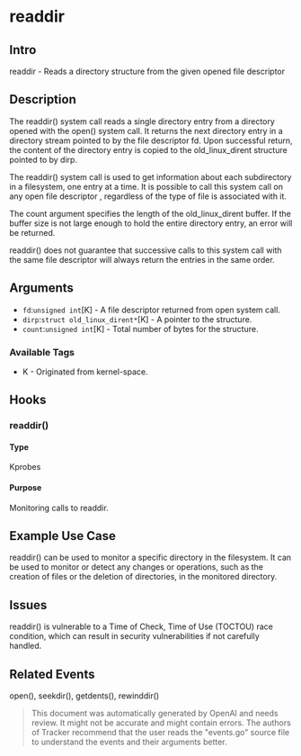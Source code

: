 
# readdir

## Intro
readdir - Reads a directory structure from the given opened file descriptor

## Description
The readdir() system call reads a single directory entry from a directory opened with the open() system call. It returns the next directory entry in a directory stream pointed to by the file descriptor fd. Upon successful return, the content of the directory entry is copied to the old_linux_dirent structure pointed to by dirp.

The readdir() system call is used to get information about each subdirectory in a filesystem, one entry at a time. It is possible to call this system call on any open file descriptor , regardless of the type of file is associated with it.

The count argument specifies the length of the old_linux_dirent buffer. If the buffer size is not large enough to hold the entire directory entry, an error will be returned.

readdir() does not guarantee that successive calls to this system call with the same file descriptor will always return the entries in the same order.

## Arguments
* `fd`:`unsigned int`[K] - A file descriptor returned from open system call.
* `dirp`:`struct old_linux_dirent*`[K] - A pointer to the structure.
* `count`:`unsigned int`[K] - Total number of bytes for the structure.

### Available Tags
* K - Originated from kernel-space.

## Hooks
### readdir()
#### Type
Kprobes
#### Purpose
Monitoring calls to readdir.

## Example Use Case
readdir() can be used to monitor a specific directory in the filesystem. It can be used to monitor or detect any changes or operations, such as the creation of files or the deletion of directories, in the monitored directory.

## Issues
readdir() is vulnerable to a Time of Check, Time of Use (TOCTOU) race condition, which can result in security vulnerabilities if not carefully handled.

## Related Events
open(), seekdir(), getdents(), rewinddir()

> This document was automatically generated by OpenAI and needs review. It might
> not be accurate and might contain errors. The authors of Tracker recommend that
> the user reads the "events.go" source file to understand the events and their
> arguments better.
